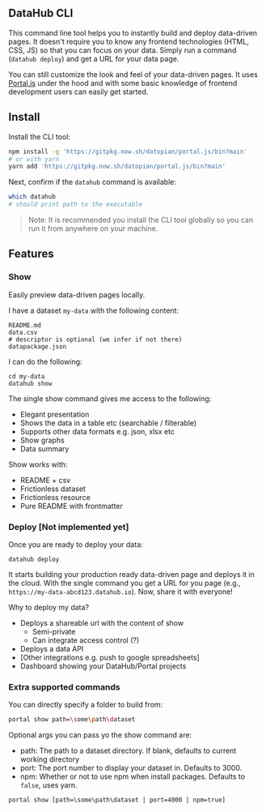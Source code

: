 ## DataHub CLI

This command line tool helps you to instantly build and deploy data-driven pages. It doesn't require you to know any frontend technologies (HTML, CSS, JS) so that you can focus on your data. Simply run a command (`datahub deploy`) and get a URL for your data page.

You can still customize the look and feel of your data-driven pages. It uses [Portal.js][] under the hood and with some basic knowledge of frontend development users can easily get started.

[Portal.js]: https://portaljs.org/learn

## Install

Install the CLI tool:

```bash
npm install -g 'https://gitpkg.now.sh/datopian/portal.js/bin?main'
# or with yarn
yarn add 'https://gitpkg.now.sh/datopian/portal.js/bin?main'
```

Next, confirm if the `datahub` command is available:

```bash
which datahub
# should print path to the executable
```

> Note: It is recommended you install the CLI tool globally so you can run it from anywhere on your machine.

## Features

### Show

Easily preview data-driven pages locally. 

I have a dataset `my-data` with the following content:

```
README.md
data.csv
# descriptor is optional (we infer if not there) 
datapackage.json
```

I can do the following:

```
cd my-data
datahub show
```

The single show command gives me access to the following:

* Elegant presentation
* Shows the data in a table etc (searchable / filterable)
* Supports other data formats e.g. json, xlsx etc
* Show graphs
* Data summary

Show works with:

* README + csv
* Frictionless dataset
* Frictionless resource
* Pure README with frontmatter
 
### Deploy [Not implemented yet]

Once you are ready to deploy your data:

```
datahub deploy
```

It starts building your production ready data-driven page and deploys it in the cloud. With the single command you get a URL for you page (e.g., `https://my-data-abcd123.datahub.io`). Now, share it with everyone!

Why to deploy my data?

* Deploys a shareable url with the content of show
    * Semi-private
    * Can integrate access control (?)
* Deploys a data API
* [Other integrations e.g. push to google spreadsheets]
* Dashboard showing your DataHub/Portal projects

### Extra supported commands 
You can directly specify a folder to build from:
```bash
portal show path=\some\path\dataset 
```

Optional args you can pass yo the show command are:

- path: The path to a dataset directory. If blank, defaults to current working directory
- port: The port number to display your dataset in. Defaults to 3000.
- npm: Whether or not to use npm when install packages. Defaults to `false`, uses yarn. 

```
portal show [path=\some\path\dataset | port=4000 | npm=true]
```